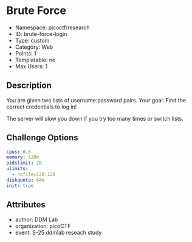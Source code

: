 # Brute Force

- Namespace: picoctf/research
- ID: brute-force-login
- Type: custom
- Category: Web
- Points: 1
- Templatable: no
- Max Users: 1

## Description
You are given two lists of username:password pairs.
Your goal: Find the correct credentials to log in!

The server will slow you down if you try too many times or switch lists.



## Challenge Options

```yaml
cpus: 0.5
memory: 128m
pidslimit: 20
ulimits:
  - nofile=128:128
diskquota: 64m
init: true
```
## Attributes

- author: DDM Lab
- organization: picoCTF
- event: S-25 ddmlab reseach study
